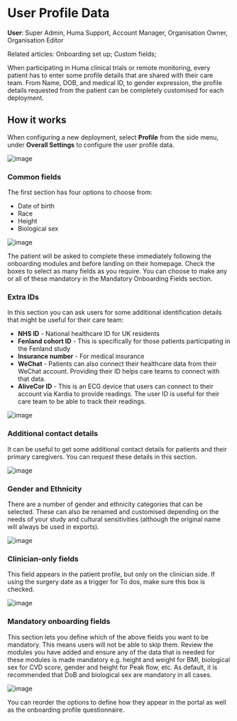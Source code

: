 # User Profile Data
**User**: Super Admin, Huma Support, Account Manager, Organisation Owner, Organisation Editor

Related articles: Onboarding set up; Custom fields;

When participating in Huma clinical trials or remote monitoring, every patient has to enter some profile details that are shared with their care team. From Name, DOB, and medical ID, to gender expression, the profile details requested from the patient can be completely customised for each deployment. 
## How it works

When configuring a new deployment, select **Profile** from the side menu, under **Overall Settings** to configure the user profile data.

![image](https://user-images.githubusercontent.com/110832367/183859096-0ef27bca-f9ad-465f-94c1-3c902ecabc2c.png)

### Common fields 
The first section has four options to choose from: 
- Date of birth
- Race
- Height 
- Biological sex 

![image](https://user-images.githubusercontent.com/110832367/183859670-a64ab787-c66b-4fbf-9fcc-47f74f273404.png)

The patient will be asked to complete these immediately following the onboarding modules and before landing on their homepage. Check the boxes to select as many fields as you require. You can choose to make any or all of these mandatory in the Mandatory Onboarding Fields section.

### Extra IDs
In this section you can ask users for some additional identification details that might be useful for their care team:
- **NHS ID** - National healthcare ID for UK residents
- **Fenland cohort ID** - This is specifically for those patients participating in the Fenland study
- **Insurance number** - For medical insurance
- **WeChat** - Patients can also connect their healthcare data from their WeChat account. Providing their ID helps care teams to connect with that data.
- **AliveCor ID** - This is an ECG device that users can connect to their account via Kardia to provide readings. The user ID is useful for their care team to be able to track their readings.

![image](https://user-images.githubusercontent.com/110832367/183859559-7262f2b2-fd75-42c3-a538-d9a48180b82e.png)

### Additional contact details
It can be useful to get some additional contact details for patients and their primary caregivers. You can request these details in this section.

![image](https://user-images.githubusercontent.com/110832367/183859481-999207cc-50b1-4514-9d8b-fd83eb67a872.png)

### Gender and Ethnicity
There are a number of gender and ethnicity categories that can be selected. These can also be renamed and customised depending on the needs of your study and cultural sensitivities (although the original name will always be used in exports).

![image](https://user-images.githubusercontent.com/110832367/183859392-988ec1f2-1a67-4479-9bc0-00327faaa0ca.png)

### Clinician-only fields
This field appears in the patient profile, but only on the clinician side. If using the surgery date as a trigger for To dos, make sure this box is checked.

![image](https://user-images.githubusercontent.com/110832367/183859779-d2f93a1b-3894-4045-9555-d2230f205bce.png)

### Mandatory onboarding fields
This section lets you define which of the above fields you want to be mandatory. This means users will not be able to skip them. Review the modules you have added and ensure any of the data that is needed for these modules is made mandatory e.g. height and weight for BMI, biological sex for CVD score, gender and height for Peak flow, etc. As default, it is recommended that DoB and biological sex are mandatory in all cases.

![image](https://user-images.githubusercontent.com/110832367/183859314-7f446c4d-6e44-4887-a014-5989d3452efa.png)

You can reorder the options to define how they appear in the portal as well as the onboarding profile questionnaire.

